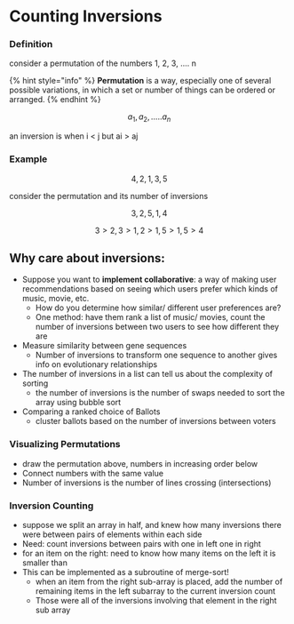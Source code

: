 # Counting Inversions

### Definition

consider a permutation of the numbers 1, 2, 3, .... n&#x20;

{% hint style="info" %}
**Permutation** is a way, especially one of several possible variations, in which a set or number of things can be ordered or arranged.
{% endhint %}

$$
a_1, a_2,.....a_n
$$

an inversion is when i < j but ai > aj

### Example

$$
4, 2, 1, 3, 5
$$

consider the permutation and its number of inversions

$$
3, 2, 5, 1,  4
$$

$$
3>2, 3 > 1, 2 > 1, 5> 1, 5>4
$$

## Why care about inversions:

* Suppose you want to **implement collaborative**: a way of making user recommendations based on seeing which users prefer which kinds of music, movie, etc.
  * How do you determine how similar/ different user preferences are?
  * One method: have them rank a list of music/ movies, count the number of inversions between two users to see how different they are
* Measure similarity between gene sequences
  * Number of inversions to transform one sequence to another gives info on evolutionary relationships&#x20;
* The number of inversions in a list can tell us about the complexity of sorting
  * the number of inversions is the number of swaps needed to sort the array using bubble sort
* Comparing a ranked choice of Ballots
  * cluster ballots based on the number of inversions between voters

### Visualizing Permutations

* draw the permutation above, numbers in increasing order below
* Connect numbers with the same value
* Number of inversions is the number of lines crossing (intersections)

### Inversion Counting

* suppose we split an array in half, and knew how many inversions there were between pairs of elements within each side
* Need: count inversions between pairs with one in left one in right
* for an item on the right: need to know how many items on the left it is smaller than
* This can be implemented as a subroutine of merge-sort!
  * when an item from the right sub-array is placed, add the number of remaining items in the left subarray to the current inversion count
  * Those were all of the inversions involving that element in the right sub array
